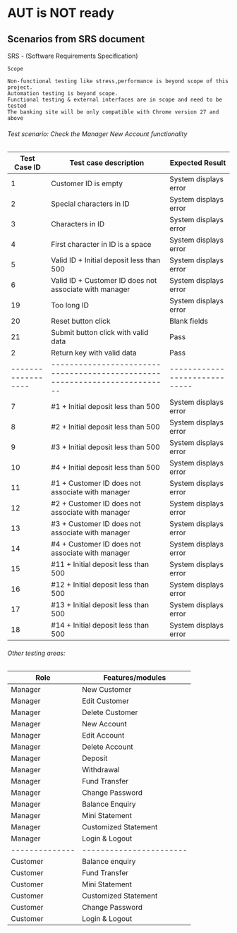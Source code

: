 # AUT is NOT ready
## Scenarios from SRS document 
SRS - (Software Requirements Specification)

    Scope

    Non-functional testing like stress,performance is beyond scope of this project.
    Automation testing is beyond scope.
    Functional testing & external interfaces are in scope and need to be tested
    The banking site will be only compatible with Chrome version 27 and above

###### Test scenario: Check the Manager New Account functionality

| Test Case ID | Test case description | Expected Result	|
|--------------|-----------------------|------------------- |
|1              |Customer ID is empty| System displays error
|2              |Special characters in ID| System displays error
|3              	|Characters in ID| System displays error
|4              	|First character in ID is a space| System displays error
|5              	|Valid ID + Initial deposit less than 500| System displays error
|6              	|Valid ID + Customer ID does not associate with manager| System displays error
|19              	|Too long ID| System displays error
|20              	|Reset button click| Blank fields
|21              	|Submit button click with valid data| Pass
|2              	|Return key with valid data| Pass
|------------------|--------------------------------------------------------------------------| -----------------------------
|7              	|#1 + Initial deposit less than 500 | System displays error
|8              	|#2 + Initial deposit less than 500 | System displays error
|9              	|#3 + Initial deposit less than 500 | System displays error
|10              	|#4 + Initial deposit less than 500 | System displays error
|11              	|#1 + Customer ID does not associate with manager | System displays error
|12              	|#2 + Customer ID does not associate with manager | System displays error
|13              	|#3 + Customer ID does not associate with manager | System displays error
|14              	|#4 + Customer ID does not associate with manager | System displays error
|15              	|#11 + Initial deposit less than 500 | System displays error
|16              	|#12 + Initial deposit less than 500 | System displays error
|17              	|#13 + Initial deposit less than 500 | System displays error
|18              	|#14 + Initial deposit less than 500 | System displays error

###### Other testing areas:
| Role | Features/modules |
|--------------|-----------------------|
|Manager|New Customer|
|Manager|Edit Customer|
|Manager|Delete Customer|
|Manager|New Account|
|Manager|Edit Account|
|Manager|Delete Account|
|Manager|Deposit|
|Manager|Withdrawal|
|Manager|Fund Transfer|
|Manager|Change Password|
|Manager|Balance Enquiry|
|Manager|Mini Statement|
|Manager|Customized Statement|
|Manager|Login & Logout|
|--------------|-----------------------|
|Customer|Balance enquiry|
|Customer|Fund Transfer|
|Customer|Mini Statement|
|Customer|Customized Statement|
|Customer|Change Password|
|Customer|Login & Logout|
